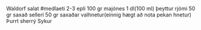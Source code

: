 
Waldorf salat
#medlaeti
2-3 epli
100 gr majónes
1 dl(100 ml) þeyttur rjómi
50 gr saxað sellerí
50 gr saxaðar valhnetur(einnig hægt að nota pekan hnetur)
Þurrt sherrý
Sykur

